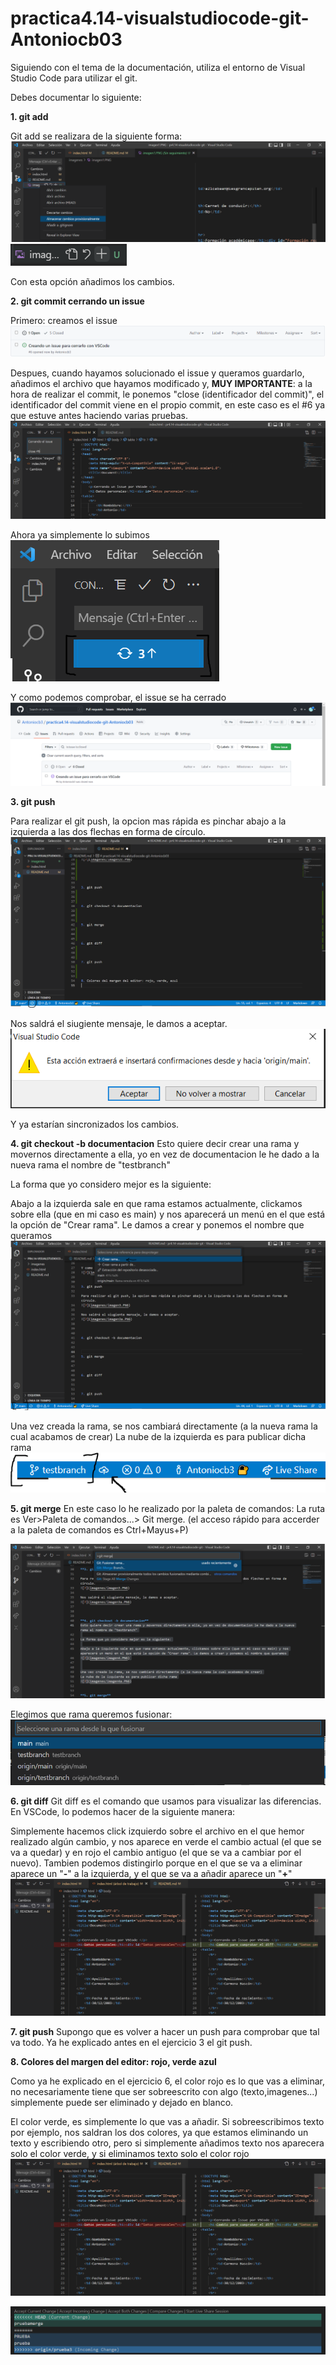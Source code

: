# practica4.14-visualstudiocode-git-Antoniocb03

Siguiendo con el tema de la documentación, utiliza el entorno de Visual Studio Code para utilizar el git.

Debes documentar lo siguiente:

**1. git add**

Git add se realizara de la siguiente forma:
![?](imagenes/imagen1.PNG)
![?](imagenes/imagen1a.PNG)

Con esta opción añadimos los cambios.

**2. git commit cerrando un issue**

Primero: creamos el issue
![?](imagenes/imagen2.PNG)

Despues, cuando hayamos solucionado el issue y queramos guardarlo, añadimos el archivo que hayamos modificado y, **MUY IMPORTANTE**: a la hora de realizar el commit, le ponemos "close (identificador del commit)", el identificador del commit viene en el propio commit, en este caso es el #6 ya que estuve antes haciendo varias pruebas.
![?](imagenes/imagen2a.PNG)

Ahora ya simplemente lo subimos
![?](imagenes/imagen2b.PNG)

Y como podemos comprobar, el issue se ha cerrado
![?](imagenes/imagen2c.PNG)


**3. git push**

Para realizar el git push, la opcion mas rápida es pinchar abajo a la izquierda a las dos flechas en forma de círculo.
![?](imagenes/imagen3.PNG)

Nos saldrá el siugiente mensaje, le damos a aceptar.
![?](imagenes/imagen3a.PNG)

Y ya estarían sincronizados los cambios.

**4. git checkout -b documentacion**
Esto quiere decir crear una rama y movernos directamente a ella, yo en vez de documentacion le he dado a la nueva rama el nombre de "testbranch"

La forma que yo considero mejor es la siguiente:

Abajo a la izquierda sale en que rama estamos actualmente, clickamos sobre ella (que en mi caso es main) y nos aparecerá un menú en el que está la opción de "Crear rama". Le damos a crear y ponemos el nombre que queramos
![?](imagenes/imagen4.PNG)


Una vez creada la rama, se nos cambiará directamente (a la nueva rama la cual acabamos de crear)
La nube de la izquierda es para publicar dicha rama
![?](imagenes/imagen4a.PNG)


**5. git merge** 
En este caso lo he realizado por la paleta de comandos:
La ruta es Ver>Paleta de comandos...> Git merge. (el acceso rápido para accerder a la paleta de comandos es Ctrl+Mayus+P)

![?](imagenes/imagen5.PNG)

Elegimos que rama queremos fusionar:
![?](imagenes/imagen5a.PNG)


**6. git diff**
Git diff es el comando que usamos para visualizar las diferencias.
En VSCode, lo podemos hacer de la siguiente manera:

Simplemente hacemos click izquierdo sobre el archivo en el que hemor realizado algún cambio, y nos aparece en verde el cambio actual (el que se va a quedar) y en rojo el cambio antiguo (el que se va a cambiar por el nuevo).
Tambien podemos distingirlo porque en el que se va a eliminar aparece un "**-**" a la izquierda, y el que se va a añadir aparece un "**+**"
![?](imagenes/imagen6.PNG)


**7. git push**
Supongo que es  volver a hacer un push para comprobar que tal va todo. Ya he explicado antes en el ejercicio 3 el git push.


**8. Colores del margen del editor: rojo, verde azul**

Como ya he explicado en el ejercicio 6, el color rojo es lo que vas a eliminar, no necesariamente tiene que ser sobreescrito con algo (texto,imagenes...) simplemente puede ser eliminado y dejado en blanco.

El color verde, es simplemente lo que vas a añadir.
Si sobreescribimos texto por ejemplo, nos saldran los dos colores, ya que estamos eliminando un texto y escribiendo otro, pero si simplemente añadimos texto nos aparecera solo el color verde, y si eliminamos texto solo el color rojo
![?](imagenes/imagen8a.PNG)

![?](imagenes/imagen8.PNG)

